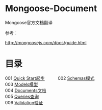 # Mongoose-Document
Mongoose官方文档翻译

参考：     

http://mongoosejs.com/docs/guide.html

# 目录     

001 [Quick Start起步](https://github.com/luosijie/Mongoose-Document/blob/master/%5B001%5D%20Quick%20Start.md)                     
002 [Schemas模式](https://github.com/luosijie/Mongoose-Document/blob/master/%5B002%5D%20Schemas.md)                
003 [Models模型](https://github.com/luosijie/Mongoose-Document/blob/master/%5B003%5Dmodels%E6%A8%A1%E5%9E%8B.md)        
004 [Documents文档](https://github.com/luosijie/Mongoose-Document/blob/master/%5B004%5D%20Documents%E6%96%87%E6%A1%A3.md)       
005 [Queries查询](https://github.com/luosijie/Mongoose-Document/blob/master/%5B005%5D%20Queries%E6%9F%A5%E8%AF%A2.md)           
006 [Validation验证](https://github.com/luosijie/Mongoose-Document/blob/master/%5B006%5D%20Validation%E9%AA%8C%E8%AF%81-%E6%9C%AA%E5%AE%8C.md)
